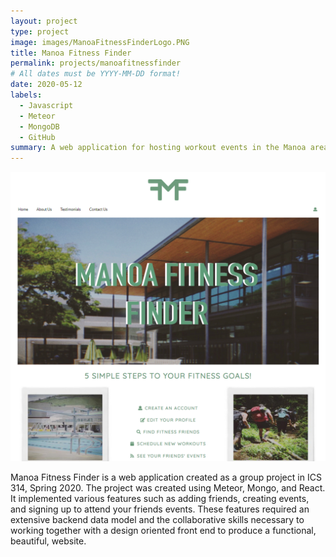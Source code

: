 ```yaml
---
layout: project
type: project
image: images/ManoaFitnessFinderLogo.PNG
title: Manoa Fitness Finder
permalink: projects/manoafitnessfinder
# All dates must be YYYY-MM-DD format!
date: 2020-05-12
labels:
  - Javascript
  - Meteor
  - MongoDB
  - GitHub
summary: A web application for hosting workout events in the Manoa area.
---
```


<img class="ui medium right floated rounded image" src="../images/ManoaFitnessFinder.PNG">

Manoa Fitness Finder is a web application created as a group project in ICS 314, Spring 2020. The project was created using Meteor, Mongo, and React. It implemented various features such as adding friends, creating events, and signing up to attend your friends events. These features required an extensive backend data model and the collaborative skills necessary to working together with a design oriented front end to produce a functional, beautiful, website.
